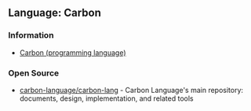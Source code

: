## Language: Carbon



### Information
- [Carbon (programming language)](https://en.wikipedia.org/wiki/Carbon_(programming_language))


### Open Source
- [carbon-language/carbon-lang](https://github.com/carbon-language/carbon-lang) - Carbon Language's main repository: documents, design, implementation, and related tools
